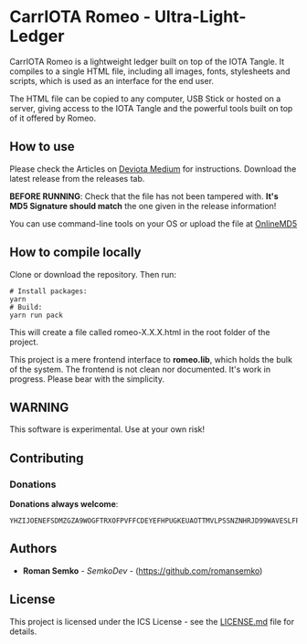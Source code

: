 # CarrIOTA Romeo - Ultra-Light-Ledger

CarrIOTA Romeo is a lightweight ledger built on top of the IOTA Tangle.
It compiles to a single HTML file, including all images, fonts,
stylesheets and scripts, which is used as an interface for the end user.

The HTML file can be copied to any computer, USB Stick or hosted on a
server, giving access to the IOTA Tangle and the powerful tools built on
top of it offered by Romeo.

## How to use

Please check the Articles on [Deviota Medium](https://medium.com/deviota) for instructions.
Download the latest release from the releases tab.

**BEFORE RUNNING**: Check that the file has not been tampered with.
**It's MD5 Signature should match** the one given in the release information!

You can use command-line tools on your OS or upload the file at [OnlineMD5](http://onlinemd5.com/)

## How to compile locally

Clone or download the repository. Then run:

```
# Install packages:
yarn
# Build:
yarn run pack
```

This will create a file called romeo-X.X.X.html in the root folder
of the project.

This project is a mere frontend interface to **romeo.lib**, which
holds the bulk of the system. The frontend is not clean nor documented.
It's work in progress. Please bear with the simplicity.

## WARNING

This software is experimental. Use at your own risk!

## Contributing

### Donations

**Donations always welcome**:

```
YHZIJOENEFSDMZGZA9WOGFTRXOFPVFFCDEYEFHPUGKEUAOTTMVLPSSNZNHRJD99WAVESLFPSGLMTUEIBDZRKBKXWZD
```

## Authors

* **Roman Semko** - _SemkoDev_ - (https://github.com/romansemko)

## License

This project is licensed under the ICS License - see the [LICENSE.md](LICENSE.md) file for details.
